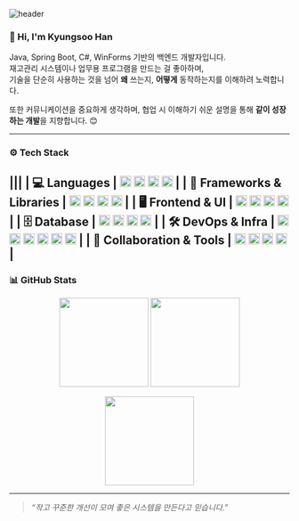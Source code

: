 ![header](https://capsule-render.vercel.app/api?type=waving&color=gradient&height=260&section=header&text=Han%20Kyungsoo&fontSize=60&fontAlignY=40&desc=Backend%20Developer&descAlignY=60)

### 👋 Hi, I'm Kyungsoo Han

Java, Spring Boot, C#, WinForms 기반의 백엔드 개발자입니다.  
재고관리 시스템이나 업무용 프로그램을 만드는 걸 좋아하며,  
기술을 단순히 사용하는 것을 넘어 **왜** 쓰는지, **어떻게** 동작하는지를 이해하려 노력합니다.

또한 커뮤니케이션을 중요하게 생각하며, 협업 시 이해하기 쉬운 설명을 통해 **같이 성장하는 개발**을 지향합니다. 😊

---

### ⚙️ Tech Stack


|||
| 💻 Languages | <img src="https://cdn.jsdelivr.net/gh/devicons/devicon/icons/java/java-original.svg" height="20"/> <img src="https://cdn.jsdelivr.net/gh/devicons/devicon/icons/csharp/csharp-original.svg" height="20"/> <img src="https://cdn.jsdelivr.net/gh/devicons/devicon/icons/javascript/javascript-original.svg" height="20"/> <img src="https://cdn.jsdelivr.net/gh/devicons/devicon/icons/mysql/mysql-original.svg" height="20"/> |
| 🧩 Frameworks & Libraries | <img src="https://cdn.jsdelivr.net/gh/devicons/devicon/icons/spring/spring-original.svg" height="20"/> <img src="https://cdn.jsdelivr.net/gh/devicons/devicon/icons/dot-net/dot-net-original.svg" height="20"/> <img src="https://cdn.jsdelivr.net/gh/devicons/devicon/icons/java/java-original-wordmark.svg" height="20"/> <img src="https://cdn.jsdelivr.net/gh/devicons/devicon/icons/mysql/mysql-original.svg" height="20"/> |
| 🖥️ Frontend & UI | <img src="https://cdn.jsdelivr.net/gh/devicons/devicon/icons/html5/html5-original.svg" height="20"/> <img src="https://cdn.jsdelivr.net/gh/devicons/devicon/icons/css3/css3-original.svg" height="20"/> <img src="https://cdn.jsdelivr.net/gh/devicons/devicon/icons/android/android-original.svg" height="20"/> <img src="https://upload.wikimedia.org/wikipedia/commons/0/0e/Microsoft_.NET_logo.png" height="20"/> |
| 🗄️ Database | <img src="https://cdn.jsdelivr.net/gh/devicons/devicon/icons/mysql/mysql-original.svg" height="20"/> <img src="https://cdn.jsdelivr.net/gh/devicons/devicon/icons/mariadb/mariadb-original.svg" height="20"/> <img src="https://cdn.jsdelivr.net/gh/devicons/devicon/icons/oracle/oracle-original.svg" height="20"/> <img src="https://cdn.jsdelivr.net/gh/devicons/devicon/icons/redis/redis-original.svg" height="20"/> |
| 🛠 DevOps & Infra | <img src="https://cdn.jsdelivr.net/gh/devicons/devicon/icons/git/git-original.svg" height="20"/> <img src="https://cdn.jsdelivr.net/gh/devicons/devicon/icons/github/github-original.svg" height="20"/> <img src="https://cdn.jsdelivr.net/gh/devicons/devicon/icons/gitlab/gitlab-original.svg" height="20"/> <img src="https://cdn.jsdelivr.net/gh/devicons/devicon/icons/docker/docker-original.svg" height="20"/> <img src="https://cdn.jsdelivr.net/gh/devicons/devicon/icons/nginx/nginx-original.svg" height="20"/> <img src="https://cdn.jsdelivr.net/gh/devicons/devicon/icons/linux/linux-original.svg" height="20"/> |
| 🧰 Collaboration & Tools | <img src="https://cdn.jsdelivr.net/gh/devicons/devicon/icons/intellij/intellij-original.svg" height="20"/> <img src="https://cdn.jsdelivr.net/gh/devicons/devicon/icons/vscode/vscode-original.svg" height="20"/> <img src="https://cdn.jsdelivr.net/gh/devicons/devicon/icons/swagger/swagger-original.svg" height="20"/> <img src="https://cdn.jsdelivr.net/gh/devicons/devicon/icons/jira/jira-original.svg" height="20"/> |
---

### 📊 GitHub Stats

<p align="center">
  <img src="https://github-readme-stats.vercel.app/api?username=KyungSoo-Han&show_icons=true&theme=white" height="160"/>
  <img src="https://github-readme-stats.vercel.app/api/top-langs/?username=KyungSoo-Han&layout=compact&theme=white" height="160"/>
</p>

<p align="center">
  <img src="https://github-readme-streak-stats.herokuapp.com/?user=KyungSoo-Han&theme=white" height="160"/>
</p>

---

> _“작고 꾸준한 개선이 모여 좋은 시스템을 만든다고 믿습니다.”_
